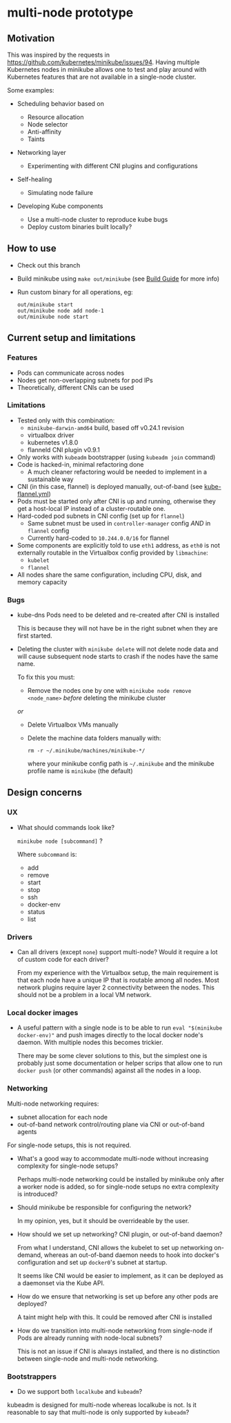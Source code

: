 # multi-node prototype

## Motivation

This was inspired by the requests in https://github.com/kubernetes/minikube/issues/94.  Having multiple Kubernetes nodes in minikube allows one to test and play around with Kubernetes features that are not available in a single-node cluster.

Some examples:

* Scheduling behavior based on
  * Resource allocation
  * Node selector
  * Anti-affinity
  * Taints

* Networking layer
  * Experimenting with different CNI plugins and configurations

* Self-healing
  * Simulating node failure

* Developing Kube components
  * Use a multi-node cluster to reproduce kube bugs
  * Deploy custom binaries built locally?

## How to use

* Check out this branch
* Build minikube using `make out/minikube` (see [Build Guide](docs/contributors/build_guide.md) for more info)
* Run custom binary for all operations, eg:

  ```shell
  out/minikube start
  out/minikube node add node-1
  out/minikube node start
  ```

## Current setup and limitations

### Features

* Pods can communicate across nodes
* Nodes get non-overlapping subnets for pod IPs
* Theoretically, different CNIs can be used

### Limitations

* Tested only with this combination:
  * `minikube-darwin-amd64` build, based off v0.24.1 revision
  * virtualbox driver
  * kubernetes v1.8.0
  * flanneld CNI plugin v0.9.1
* Only works with `kubeadm` bootstrapper (using `kubeadm join` command)
* Code is hacked-in, minimal refactoring done
  * A much cleaner refactoring would be needed to implement in a sustainable way
* CNI (in this case, flannel) is deployed manually, out-of-band (see [kube-flannel.yml](demo/kube-flannel.yml))
* Pods must be started only after CNI is up and running, otherwise they get a host-local IP instead of a cluster-routable one.
* Hard-coded pod subnets in CNI config (set up for `flannel`)
  * Same subnet must be used in `controller-manager` config _AND_ in `flannel` config
  * Currently hard-coded to `10.244.0.0/16` for flannel
* Some components are explicitly told to use `eth1` address, as `eth0` is not externally routable in the Virtualbox config provided by `libmachine`:
  * `kubelet`
  * `flannel`
* All nodes share the same configuration, including CPU, disk, and memory capacity

### Bugs

* kube-dns Pods need to be deleted and re-created after CNI is installed

  This is because they will not have be in the right subnet when they are first started.

* Deleting the cluster with `minikube delete` will not delete node data and will cause subsequent node starts to crash if the nodes have the same name.  

  To fix this you must:

  * Remove the nodes one by one with `minikube node remove <node_name>` _before_ deleting the minikube cluster

  _or_

  * Delete Virtualbox VMs manually
  * Delete the machine data folders manually with:

    ```shell
    rm -r ~/.minikube/machines/minikube-*/
    ```

    where your minikube config path is `~/.minikube` and the minikube profile name is `minikube` (the default)

## Design concerns

### UX

* What should commands look like?

  `minikube node [subcommand]` ?

  Where `subcommand` is:

  * add
  * remove
  * start
  * stop
  * ssh
  * docker-env
  * status
  * list

### Drivers

* Can all drivers (except `none`) support multi-node?  Would it require a lot of custom code for each driver?

  From my experience with the Virtualbox setup, the main requirement is that each node have a unique IP that is routable among all nodes.  Most network plugins require layer 2 connectivity between the nodes.  This should not be a problem in a local VM network.

### Local docker images

* A useful pattern with a single node is to be able to run `eval "$(minikube docker-env)"` and push images directly to the local docker node's daemon.  With multiple nodes this becomes trickier.  

  There may be some clever solutions to this, but the simplest one is probably just some documentation or helper scrips that allow one to run `docker push` (or other commands) against all the nodes in a loop.

### Networking

Multi-node networking requires:

* subnet allocation for each node
* out-of-band network control/routing plane via CNI or out-of-band agents

For single-node setups, this is not required.

* What's a good way to accommodate multi-node without increasing complexity for single-node setups?

  Perhaps multi-node networking could be installed by minikube only after a worker node is added, so for single-node setups no extra complexity is introduced?

* Should minikube be responsible for configuring the network?

  In my opinion, yes, but it should be overrideable by the user.

* How should we set up networking?  CNI plugin, or out-of-band daemon?

  From what I understand, CNI allows the kubelet to set up networking on-demand, whereas an out-of-band daemon needs to hook into docker's configuration and set up `docker0`'s subnet at startup.

  It seems like CNI would be easier to implement, as it can be deployed as a daemonset via the Kube API.

* How do we ensure that networking is set up before any other pods are deployed?

  A taint might help with this.  It could be removed after CNI is installed

* How do we transition into multi-node networking from single-node if Pods are already running with node-local subnets?

  This is not an issue if CNI is always installed, and there is no distinction between single-node and multi-node networking.


### Bootstrappers

* Do we support both `localkube` and `kubeadm`?

kubeadm is designed for multi-node whereas localkube is not.  Is it reasonable to say that multi-node is only supported by `kubeadm`?
